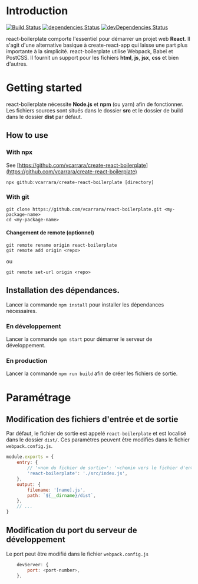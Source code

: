 # Introduction


[![Build Status](https://travis-ci.org/vcarrara/react-boilerplate.svg?branch=master)](https://travis-ci.org/vcarrara/react-boilerplate)
[![dependencies Status](https://david-dm.org/vcarrara/react-boilerplate/status.svg)](https://david-dm.org/vcarrara/react-boilerplate)
[![devDependencies Status](https://david-dm.org/vcarrara/react-boilerplate/dev-status.svg)](https://david-dm.org/vcarrara/react-boilerplate?type=dev)

react-boilerplate comporte l'essentiel pour démarrer un projet web **React**. Il s'agit d'une alternative basique à create-react-app qui laisse une part plus importante à la simplicité.
react-boilerplate utilise Webpack, Babel et PostCSS. Il fournit un support pour les fichiers **html**, **js**, **jsx**, **css** et bien d'autres.

# Getting started

react-boilerplate nécessite **Node.js** et **npm** (ou yarn) afin de fonctionner. Les fichiers sources sont situés dans le dossier **src** et le dossier de build dans le dossier **dist** par défaut.

## How to use

### With npx

See [https://github.com/vcarrara/create-react-boilerplate](https://github.com/vcarrara/create-react-boilerplate)
```
npx github:vcarrara/create-react-boilerplate [directory]
```

### With git

```
git clone https://github.com/vcarrara/react-boilerplate.git <my-package-name>
cd <my-package-name>
```

#### Changement de remote (optionnel)

```
git remote rename origin react-boilerplate
git remote add origin <repo>
```
ou
```
git remote set-url origin <repo>
```

## Installation des dépendances.

Lancer la commande `npm install` pour installer les dépendances nécessaires.

### En développement

Lancer la commande `npm start` pour démarrer le serveur de développement.

### En production

Lancer la commande `npm run build` afin de créer les fichiers de sortie.

# Paramétrage

## Modification des fichiers d'entrée et de sortie

Par défaut, le fichier de sortie est appelé `react-boilerplate` et est localisé dans le dossier `dist/`. Ces paramètres peuvent être modifiés dans le fichier `webpack.config.js`.

```javascript
module.exports = {
    entry: {
        // '<nom du fichier de sortie>': '<chemin vers le fichier d'entrée>'
        'react-boilerplate': './src/index.js',
    },
    output: {
        filename: '[name].js',
        path: `${__dirname}/dist`,
    },
    // ...
}
```

## Modification du port du serveur de développement

Le port peut être modifié dans le fichier `webpack.config.js`

```javascript
    devServer: {
        port: <port-number>,
    },
```
